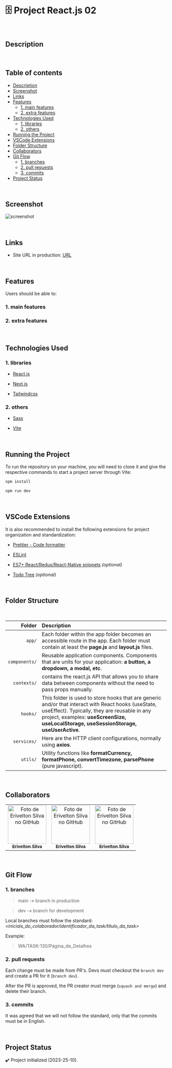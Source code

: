# :file_cabinet: Project React.js 02

<br>

## Description

<br>

## Table of contents

- [Description](#description)
- [Screenshot](#screenshot)
- [Links](#links)
- [Features](#features)
  - [1. main features](#1-main-features)
  - [2. extra features](#2-extra-features)
- [Technologies Used](#technologies-used)
  - [1. libraries](#1-libraries)
  - [2. others](#2-others)
- [Running the Project](#running-the-project)
- [VSCode Extensions](#vscode-extensions)
- [Folder Structure](#folder-structure)
- [Collaborators](#collaborators)
- [Git Flow](#git-flow)
  - [1. branches](#1-branches)
  - [2. pull requests](#2-pull-requests)
  - [3. commits](#3-commits)
- [Project Status](#project-status)

<br>

## Screenshot

![screenshot](./screenshot.png)

<br>

## Links

- Site URL in production: [URL](#)

<br>

## Features

Users should be able to:

### 1. main features

<!-- - [x] Ver todos os países da API na página inicial. -->

### 2. extra features

<br>

## Technologies Used

### 1. libraries

- [React.js](https://react.dev/learn/ "react.js documentation")

- [Next.js](https://nextjs.org/ "next.js documentation")

- [Tailwindcss](https://tailwindcss.com/ "tailwindcss documentation")

### 2. others

- [Sass](https://sass-lang.com/documentation/ "sass documentation")

- [Vite](https://vitejs.dev/guide/ "vite documentation")

<br>

## Running the Project

To run the repository on your machine, you will need to clone it and give the respective commands to start a project server through Vite:

```bash
npm install
```

```bash
npm run dev
```

<br>

## VSCode Extensions

It is also recommended to install the following extensions for project organization and standardization:

- [Prettier - Code formatter](https://marketplace.visualstudio.com/items?itemName=esbenp.prettier-vscode)

- [ESLint](https://marketplace.visualstudio.com/items?itemName=dbaeumer.vscode-eslint)

- [ES7+ React/Redux/React-Native snippets](https://marketplace.visualstudio.com/items?itemName=dsznajder.es7-react-js-snippets) *(optional)*

- [Todo Tree](https://marketplace.visualstudio.com/items?itemName=Gruntfuggly.todo-tree) *(optional)*

<br>

## Folder Structure

<br>

| Folder | Description |
| ---:   | :--- |
| `app/` | Each folder within the app folder becomes an accessible route in the app. Each folder must contain at least the **page.js** and **layout.js** files. |
| `components/` | Reusable application components. Components that are units for your application: **a button, a dropdown, a modal, etc**. |
| `contexts/` | contains the react.js API that allows you to share data between components without the need to pass props manually. |
| `hooks/` | This folder is used to store hooks that are generic and/or that interact with React hooks (useState, useEffect). Typically, they are reusable in any project, examples: **useScreenSize, useLocalStorage, useSessionStorage, useUserActive**. |
| `services/` | Here are the HTTP client configurations, normally using **axios**. |
| `utils/` | Utility functions like **formatCurrency, formatPhone, convertTimezone, parsePhone** (pure javascript). |

<br>

## Collaborators

<table>
  <tr>
    <td align="center">
      <a href="https://github.com/eriveltondasilva">
        <img src="https://github.com/eriveltondasilva.png" width="120px" alt="Foto de Erivelton Silva no GitHub"/><br>
        <sub>
          <b>Erivelton Silva</b>
        </sub>
      </a>
    </td>
    <td align="center">
      <a href="https://github.com/eriveltondasilva">
        <img src="https://github.com/eriveltondasilva.png" width="120px" alt="Foto de Erivelton Silva no GitHub"/><br>
        <sub>
          <b>Erivelton Silva</b>
        </sub>
      </a>
    </td>
    <td align="center">
      <a href="https://github.com/eriveltondasilva">
        <img src="https://github.com/eriveltondasilva.png" width="120px" alt="Foto de Erivelton Silva no GitHub"/><br>
        <sub>
          <b>Erivelton Silva</b>
        </sub>
      </a>
    </td>
  </tr>
</table>

<!-- | | | |
| :---: | :---: | :---: |
| ![Erivelton Silva](https://github.com/eriveltondasilva.png) | ![Erivelton Silva](https://github.com/eriveltondasilva.png) | ![Erivelton Silva](https://github.com/eriveltondasilva.png) |
| [Erivelton Silva](https://github.com/eriveltondasilva) | [Erivelton Silva](https://github.com/eriveltondasilva) |
| | | -->

<br>

## Git Flow

### 1. branches

> main -» branch in production

> dev -» branch for development

Local branches must follow the standard:
*<iniciais_do_colaborador/identificador_da_task/título_da_task>*

Example:
> WA/TASK-130/Página_de_Detalhes

### 2. pull requests

Each change must be made from PR's.
Devs must checkout the `branch dev` and create a PR for it (`branch dev`).

After the PR is approved, the PR creator must merge (`squash and merge`) and delete their branch.

### 3. commits

It was agreed that we will not follow the standard, only that the commits must be in English.

<br>

## Project Status

:heavy_check_mark: Project initialized (2023-25-10).
<!-- :rocket::tada::tada: -->

<br>
